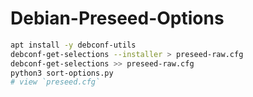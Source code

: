 # Debian-Preseed-Options

```bash
apt install -y debconf-utils
debconf-get-selections --installer > preseed-raw.cfg
debconf-get-selections >> preseed-raw.cfg
python3 sort-options.py
# view `preseed.cfg`
```
